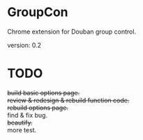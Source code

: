 GroupCon
========

Chrome extension for Douban group control.

version: 0.2

TODO
==
~~build basic options page.~~  
~~review & redesign & rebuild function code.~~  
~~rebuild options page.~~  
find & fix bug.  
~~beautify.~~  
more test.
